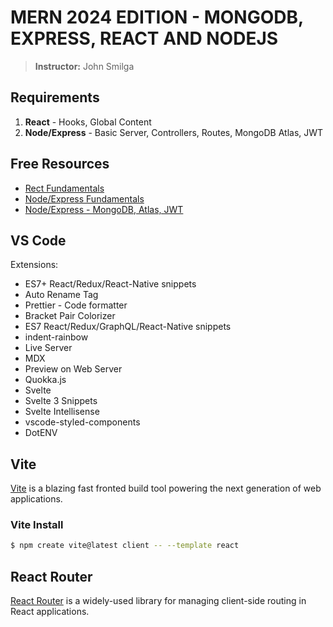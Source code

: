 # MERN 2024 EDITION - MONGODB, EXPRESS, REACT AND NODEJS
> **Instructor:** John Smilga

## Requirements
1. **React** - Hooks, Global Content
2. **Node/Express** - Basic Server, Controllers, Routes, MongoDB Atlas, JWT

## Free Resources
- [Rect Fundamentals](https://www.youtube.com/watch?v=Flbw5BX_AX0&ab_channel=CodingAddict)
- [Node/Express Fundamentals](https://www.youtube.com/watch?v=TNV0_7QRDwY&feature=youtu.be)
- [Node/Express - MongoDB, Atlas, JWT](https://www.youtube.com/watch?v=rltfdjcXjmk&feature=youtu.be)

## VS Code
Extensions:
- ES7+ React/Redux/React-Native snippets
- Auto Rename Tag
- Prettier - Code formatter
- Bracket Pair Colorizer
- ES7 React/Redux/GraphQL/React-Native snippets
- indent-rainbow
- Live Server
- MDX
- Preview on Web Server
- Quokka.js
- Svelte
- Svelte 3 Snippets
- Svelte Intellisense
- vscode-styled-components
- DotENV

## Vite
[Vite](https://vite.dev/) is a blazing fast fronted build tool powering the next generation of web applications.

### Vite Install
```sh
$ npm create vite@latest client -- --template react
```

## React Router
[React Router](https://reactrouter.com/en/main) is a widely-used library for managing client-side routing in React applications.

